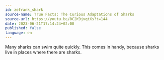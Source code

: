 ```yaml
---
id: zefrank_shark
source-name: True Facts: The Curious Adaptations of Sharks
source-url: https://youtu.be/0C2K9jvqtXs?t=144
date: 2023-06-21T17:14:24+02:00
published: false
language: en
---
```


Many sharks can swim quite quickly. This comes in handy, because sharks live in places where there are sharks.
